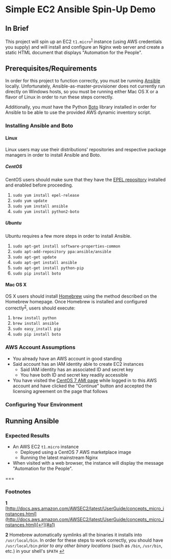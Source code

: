 # Simple EC2 Ansible Spin-Up Demo
## In Brief
This project will spin up an EC2 `t1.micro`<sup id="a1">[1](#footnote1)</sup> instance (using AWS credentials you supply) and will install and configure an Nginx web server and create a static HTML document that displays "Automation for the People".

## Prerequisites/Requirements
In order for this project to function correctly, you must be running [Ansible](https://github.com/ansible/ansible) locally. Unfortunately, Ansible-as-master-provisioner does not currently run directly on Windows hosts, so you must be running either Mac OS X or a flavor of Linux in order to run these steps correctly.

Additionally, you *must* have the Python [Boto](https://pypi.python.org/pypi/boto/) library installed in order for Ansible to be able to use the provided AWS dynamic inventory script.

### Installing Ansible and Boto
#### Linux
Linux users may use their distributions' repositories and respective package managers in order to install Ansible and Boto.

##### CentOS
CentOS users should make sure that they have the [EPEL repository](https://fedoraproject.org/wiki/EPEL) installed and enabled before proceeding.

1. `sudo yum install epel-release`
2. `sudo yum update`
3. `sudo yum install ansible`
4. `sudo yum install python2-boto`

##### Ubuntu
Ubuntu requires a few more steps in order to install Ansible.

1. `sudo apt-get install software-properties-common`
2. `sudo apt-add-repository ppa:ansible/ansible`
3. `sudo apt-get update`
4. `sudo apt-get install ansible`
5. `sudo apt-get install python-pip`
6. `sudo pip install boto`

#### Mac OS X
OS X users should install [Homebrew](http://brew.sh/) using the method described on the Homebrew homepage. Once Homebrew is installed and configured correctly<sup id="a2">[2](#footnote2)</sup>, users should execute:

1. `brew install python`
2. `brew install ansible`
3. `sudo easy_install pip`
4. `sudo pip install boto`

### AWS Account Assumptions
* You already have an AWS account in good standing
* Said account has an IAM identity able to create EC2 instances
  * Said IAM identity has an associated ID and secret key
  * You have both ID and secret key readily accessible
* You have visited the [CentOS 7 AMI page](http://aws.amazon.com/marketplace/pp?sku=aw0evgkw8e5c1q413zgy5pjce) while logged in to this AWS account and have clicked the "Continue" button and accepted the licensing agreement on the page that follows

### Configuring Your Environment

## Running Ansible
### Expected Results
* An AWS EC2 `t1.micro` instance
  * Deployed using a CentOS 7 AWS marketplace image
  * Running the latest mainstream Nginx
* When visited with a web browser, the instance will display the message "Automation for the People".

===
### Footnotes
<b id="footnote1">1</b> [http://docs.aws.amazon.com/AWSEC2/latest/UserGuide/concepts_micro_instances.html](http://docs.aws.amazon.com/AWSEC2/latest/UserGuide/concepts_micro_instances.html)[↩](#a1)

<b id="footnote2">2</b> Homebrew automatically symlinks all the binaries it installs into `/usr/local/bin`. In order for these steps to work correctly, you should have `/usr/local/bin` *prior to any other binary locations* (such as `/bin`, `/usr/bin`, etc.) in your shell's `$PATH` [↩](#a2)